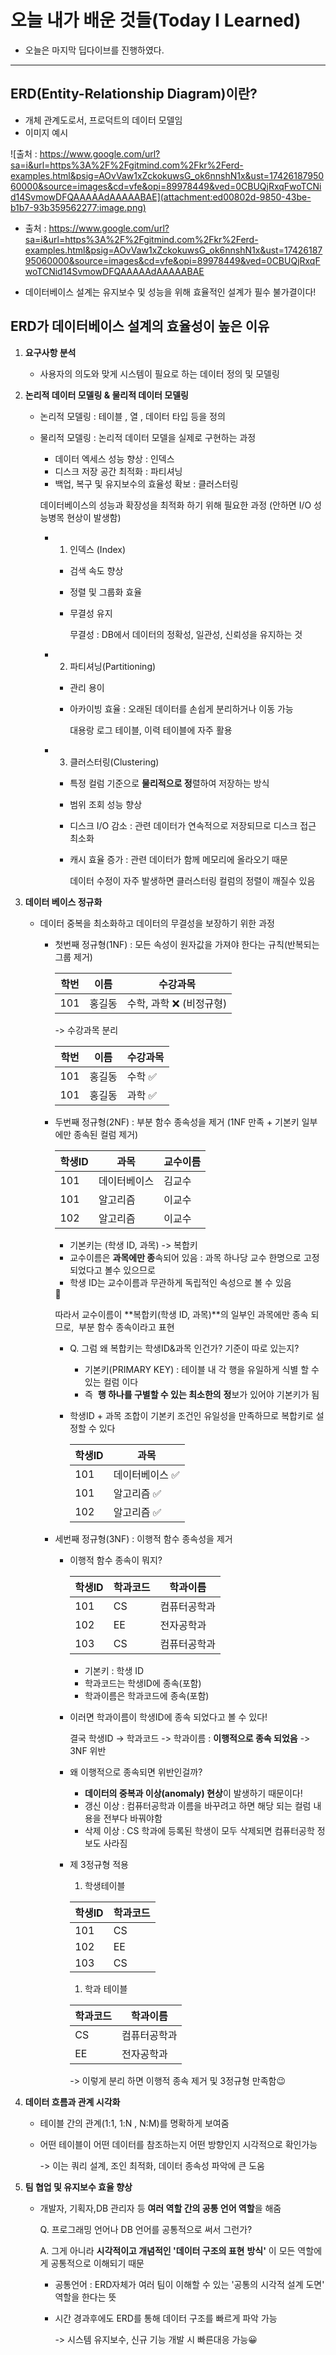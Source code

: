 # 오늘 내가 배운 것들(Today I Learned)

- 오늘은 마지막 딥다이브를 진행하였다.

---

<aside>

## ERD(Entity-Relationship Diagram)이란?

- 개체 관계도로서, 프로덕트의 데이터 모델임
- 이미지 예시

![출처 : https://www.google.com/url?sa=i&url=https%3A%2F%2Fgitmind.com%2Fkr%2Ferd-examples.html&psig=AOvVaw1xZckokuwsG_ok6nnshN1x&ust=1742618795060000&source=images&cd=vfe&opi=89978449&ved=0CBUQjRxqFwoTCNid14SvmowDFQAAAAAdAAAAABAE](attachment:ed00802d-9850-43be-b1b7-93b359562277:image.png)

- 출처 : https://www.google.com/url?sa=i&url=https%3A%2F%2Fgitmind.com%2Fkr%2Ferd-examples.html&psig=AOvVaw1xZckokuwsG_ok6nnshN1x&ust=1742618795060000&source=images&cd=vfe&opi=89978449&ved=0CBUQjRxqFwoTCNid14SvmowDFQAAAAAdAAAAABAE

- 데이터베이스 설계는 유지보수 및 성능을 위해 효율적인 설계가 필수 불가결이다!

## ERD가 데이터베이스 설계의 효율성이 높은 이유

1. **요구사항 분석**
    - 사용자의 의도와 맞게 시스템이 필요로 하는 데이터 정의 및 모델링
2. **논리적 데이터 모델링 & 물리적 데이터 모델링**
    - 논리적 모델링 : 테이블 , 열 , 데이터 타입 등을 정의
    - 물리적 모델링 : 논리적 데이터 모델을 실제로 구현하는 과정
        - 데이터 엑세스 성능 향상 : 인덱스
        - 디스크 저장 공간 최적화 : 파티셔닝
        - 백업, 복구 및 유지보수의 효율성 확보 : 클러스터링
        
        데이터베이스의 성능과 확장성을 최적화 하기 위해 필요한 과정 (안하면 I/O 성능병목 현상이 발생함)
        
        - 1. 인덱스 (Index)
            - 검색 속도 향상
            - 정렬 및 그룹화 효율
            - 무결성 유지
                
                무결성 : DB에서 데이터의 정확성, 일관성, 신뢰성을 유지하는 것
                
        - 2. 파티셔닝(Partitioning)
            - 관리 용이
            - 아카이빙 효율 : 오래된 데이터를 손쉽게 분리하거나 이동 가능
                
                대용랑 로그 테이블, 이력 테이블에 자주 활용
                
        - 3. 클러스터링(Clustering)
            - 특정 컬럼 기준으로 **물리적으로 정**렬하여 저장하는 방식
            - 범위 조회 성능 향상
            - 디스크 I/O 감소 : 관련 데이터가 연속적으로 저장되므로 디스크 접근 최소화
            - 캐시 효율 증가 : 관련 데이터가 함께 메모리에 올라오기 때문
                
                데이터 수정이 자주 발생하면 클러스터링 컬럼의 정렬이 깨질수 있음
                
3. **데이터 베이스 정규화**
    - 데이터 중복을 최소화하고 데이터의 무결성을 보장하기 위한 과정
        - 첫번째 정규형(1NF) : 모든 속성이 원자값을 가져야 한다는 규칙(반복되는 그룹 제거)
            
            
            | **학번** | **이름** | **수강과목** |
            | --- | --- | --- |
            | 101 | 홍길동 | 수학, 과학 ❌ (비정규형) |
            
            -> 수강과목 분리
            
            | **학번** | **이름** | **수강과목** |
            | --- | --- | --- |
            | 101 | 홍길동 | 수학 ✅ |
            | 101 | 홍길동 | 과학 ✅ |
        - 두번째 정규형(2NF) : 부분 함수 종속성을 제거 (1NF 만족 + 기본키 일부에만 종속된 컬럼 제거)
            
            
            | **학생ID** | **과목** | **교수이름** |
            | --- | --- | --- |
            | 101 | 데이터베이스 | 김교수 |
            | 101 | 알고리즘 | 이교수 |
            | 102 | 알고리즘 | 이교수 |
            - 기본키는 (학생 ID, 과목) -> 복합키
            - 교수이름은 **과목에만 종**속되어 있음 : 과목 하나당 교수 한명으로 고정 되었다고 볼수 있으므로
            - 학생 ID는 교수이름과 무관하게 독립적인 속성으로 볼 수 있음
            
            <aside>
            📌
            
            따라서 교수이름이 **복합키(학생 ID, 과목)**의 일부인 과목에만 종속 되므로,  부분 함수 종속이라고 표현
            
            </aside>
            
            - Q. 그럼 왜 복합키는 학생ID&과목 인건가? 기준이 따로 있는지?
                - 기본키(PRIMARY KEY) : 테이블 내 각 행을 유일하게 식별 할 수 있는 컬럼 이다
                - 즉  **행 하나를 구별할 수 있는 최소한의** **정**보가 있어야 기본키가 됨
            - 학생ID + 과목 조합이 기본키 조건인 유일성을 만족하므로 복합키로 설정할 수 있다
                
                
                | **학생ID** | **과목** |
                | --- | --- |
                | 101 | 데이터베이스 ✅ |
                | 101 | 알고리즘 ✅ |
                | 102 | 알고리즘 ✅ |
        - 세번째 정규형(3NF) : 이행적 함수 종속성을 제거
            - 이행적 함수 종속이 뭐지?
                
                
                | **학생ID** | **학과코드** | **학과이름** |
                | --- | --- | --- |
                | 101 | CS | 컴퓨터공학과 |
                | 102 | EE | 전자공학과 |
                | 103 | CS | 컴퓨터공학과 |
                - 기본키 : 학생 ID
                - 학과코드는 학생ID에 종속(포함)
                - 학과이름은 학과코드에 종속(포함)
            - 이러면 학과이름이 학생ID에 종속 되었다고 볼 수 있다!
                
                결국 학생ID → 학과코드 -> 학과이름 : **이행적으로 종속 되었음** -> 3NF 위반
                
            - 왜 이행적으로 종속되면 위반인걸까?
                - **데이터의 중복과 이상(anomaly) 현상**이 발생하기 때문이다!
                - 갱신 이상 : 컴퓨터공학과 이름을 바꾸려고 하면 해당 되는 컬럼 내용을 전부다 바꿔야함
                - 삭제 이상 : CS 학과에 등록된 학생이 모두 삭제되면 컴퓨터공학 정보도 사라짐
            - 제 3정규형 적용
                1. 학생테이블
                
                | **학생ID** | **학과코드** |
                | --- | --- |
                | 101 | CS |
                | 102 | EE |
                | 103 | CS |
                1. 학과 테이블
                
                | **학과코드** | **학과이름** |
                | --- | --- |
                | CS | 컴퓨터공학과 |
                | EE | 전자공학과 |
                
                -> 이렇게 분리 하면 이행적 종속 제거 및 3정규형 만족함😉
                
4. **데이터 흐름과 관계 시각화**
    - 테이블 간의 관계(1:1, 1:N , N:M)를 명확하게 보여줌
    - 어떤 테이블이 어떤 데이터를 참조하는지 어떤 방향인지 시각적으로 확인가능
        
        -> 이는 쿼리 설계, 조인 최적화, 데이터 종속성 파악에 큰 도움
        
5. **팀 협업 및 유지보수 효율 향상**
    - 개발자, 기획자,DB 관리자 등 **여러 역할 간의 공통 언어 역할**을 해줌
        
        Q. 프로그래밍 언어나 DB 언어를 공통적으로 써서 그런가?
        
        A. 그게 아니라 **시각적이고 개념적인 '데이터 구조의 표현** **방식'** 이 모든 역할에게 공통적으로 이해되기 때문
        
        - 공통언어 : ERD자체가 여러 팀이 이해할 수 있는 '공통의 시각적 설계 도면' 역할을 한다는 뜻
        - 시간 경과후에도 ERD를 통해 데이터 구조를 빠르게 파악 가능
            
            -> 시스템 유지보수, 신규 기능 개발 시 빠른대응 가능😀
            
</aside>